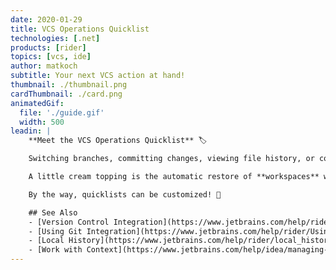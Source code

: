 ```yaml
---
date: 2020-01-29
title: VCS Operations Quicklist
technologies: [.net]
products: [rider]
topics: [vcs, ide]
author: matkoch
subtitle: Your next VCS action at hand!
thumbnail: ./thumbnail.png
cardThumbnail: ./card.png
animatedGif:
  file: './guide.gif'
  width: 500
leadin: |
    **Meet the VCS Operations Quicklist** 🏷

    Switching branches, committing changes, viewing file history, or comparing revisions. With the VCS Operations quicklist, those actions are both, **systematically listed and easy to reach**. Furthermore, the quicklist supports _just typing_ to filter results, and shows indicators for branches to see incoming and outgoing changes.

    A little cream topping is the automatic restore of **workspaces** whenever we switch a branch. This ensures that we get our previous environment back, including opened files, favorites, breakpoints, and more.

    By the way, quicklists can be customized! 🤫

    ## See Also
    - [Version Control Integration](https://www.jetbrains.com/help/rider/Version_Control_Integration.html)
    - [Using Git Integration](https://www.jetbrains.com/help/rider/Using_Git_Integration.html)
    - [Local History](https://www.jetbrains.com/help/rider/local_history.html)
    - [Work with Context](https://www.jetbrains.com/help/idea/managing-tasks-and-context.html#work-with-context)
---
```

